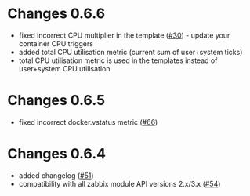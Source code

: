 # Changes 0.6.6
- fixed incorrect CPU multiplier in the template ([#30](https://github.com/monitoringartist/zabbix-docker-monitoring/issues/30)) - update your container CPU triggers
- added total CPU utilisation metric (current sum of user+system ticks)
- total CPU utilisation metric is used in the templates instead of user+system CPU utilisation

# Changes 0.6.5

- fixed incorrect docker.vstatus metric ([#66](https://github.com/monitoringartist/zabbix-docker-monitoring/issues/66))

# Changes 0.6.4

- added changelog ([#51](https://github.com/monitoringartist/zabbix-docker-monitoring/issues/51))
- compatibility with all zabbix module API versions 2.x/3.x ([#54](https://github.com/monitoringartist/zabbix-docker-monitoring/issues/54))
